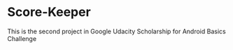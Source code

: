 # Score-Keeper
This is the second project in Google Udacity Scholarship for Android Basics Challenge
